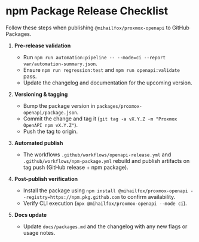 # npm Package Release Checklist

Follow these steps when publishing `@mihailfox/proxmox-openapi` to GitHub Packages.

1. **Pre-release validation**
   - Run `npm run automation:pipeline -- --mode=ci --report var/automation-summary.json`.
   - Ensure `npm run regression:test` and `npm run openapi:validate` pass.
   - Update the changelog and documentation for the upcoming version.

2. **Versioning & tagging**
   - Bump the package version in `packages/proxmox-openapi/package.json`.
   - Commit the change and tag it (`git tag -a vX.Y.Z -m "Proxmox OpenAPI npm vX.Y.Z"`).
   - Push the tag to origin.

3. **Automated publish**
   - The workflows `.github/workflows/openapi-release.yml` and `.github/workflows/npm-package.yml` rebuild and publish artifacts on tag push (GitHub release + npm package).

4. **Post-publish verification**
   - Install the package using `npm install @mihailfox/proxmox-openapi --registry=https://npm.pkg.github.com` to confirm availability.
   - Verify CLI execution (`npx @mihailfox/proxmox-openapi --mode ci`).

5. **Docs update**
   - Update `docs/packages.md` and the changelog with any new flags or usage notes.
